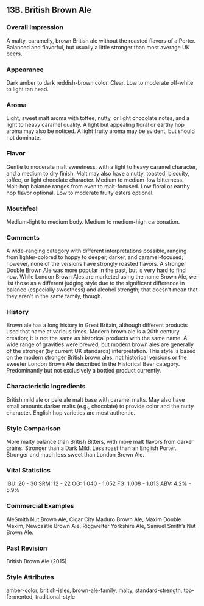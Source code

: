 ## 13B. British Brown Ale

### Overall Impression

A malty, caramelly, brown British ale without the roasted flavors of a Porter. Balanced and flavorful, but usually a little stronger than most average UK beers.

### Appearance

Dark amber to dark reddish-brown color. Clear. Low to moderate off-white to light tan head.

### Aroma

Light, sweet malt aroma with toffee, nutty, or light chocolate notes, and a light to heavy caramel quality. A light but appealing floral or earthy hop aroma may also be noticed. A light fruity aroma may be evident, but should not dominate.

### Flavor

Gentle to moderate malt sweetness, with a light to heavy caramel character, and a medium to dry finish. Malt may also have a nutty, toasted, biscuity, toffee, or light chocolate character. Medium to medium-low bitterness. Malt-hop balance ranges from even to malt-focused. Low floral or earthy hop flavor optional. Low to moderate fruity esters optional.

### Mouthfeel

Medium-light to medium body. Medium to medium-high carbonation.

### Comments

A wide-ranging category with different interpretations possible, ranging from lighter-colored to hoppy to deeper, darker, and caramel-focused; however, none of the versions have strongly roasted flavors. A stronger Double Brown Ale was more popular in the past, but is very hard to find now. While London Brown Ales are marketed using the name Brown Ale, we list those as a different judging style due to the significant difference in balance (especially sweetness) and alcohol strength; that doesn’t mean that they aren’t in the same family, though.

### History

Brown ale has a long history in Great Britain, although different products used that name at various times. Modern brown ale is a 20th century creation; it is not the same as historical products with the same name. A wide range of gravities were brewed, but modern brown ales are generally of the stronger (by current UK standards) interpretation. This style is based on the modern stronger British brown ales, not historical versions or the sweeter London Brown Ale described in the Historical Beer category. Predominantly but not exclusively a bottled product currently.

### Characteristic Ingredients

British mild ale or pale ale malt base with caramel malts. May also have small amounts darker malts (e.g., chocolate) to provide color and the nutty character. English hop varieties are most authentic.

### Style Comparison

More malty balance than British Bitters, with more malt flavors from darker grains. Stronger than a Dark Mild. Less roast than an English Porter. Stronger and much less sweet than London Brown Ale.

### Vital Statistics

IBU: 20 - 30
SRM: 12 - 22
OG: 1.040 - 1.052
FG: 1.008 - 1.013
ABV: 4.2% - 5.9%

### Commercial Examples

AleSmith Nut Brown Ale, Cigar City Maduro Brown Ale, Maxim Double Maxim, Newcastle Brown Ale, Riggwelter Yorkshire Ale, Samuel Smith’s Nut Brown Ale.

### Past Revision

British Brown Ale (2015)

### Style Attributes

amber-color, british-isles, brown-ale-family, malty, standard-strength, top-fermented, traditional-style